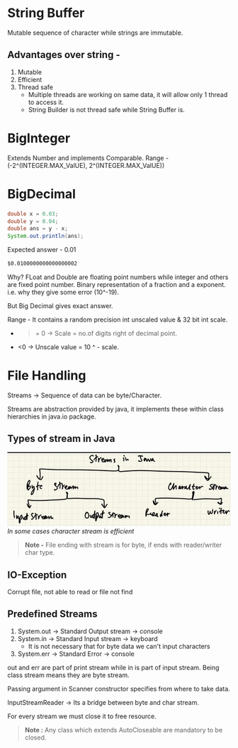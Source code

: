 # String Buffer

Mutable sequence of character while strings are immutable.

## Advantages over string - 

1. Mutable
2. Efficient
3. Thread safe
    - Multiple threads are working on same data, it will allow only 1 thread to access it.
    - String Builder is not thread safe while String Buffer is.
    
# BigInteger

Extends Number and implements Comparable. Range - (-2^(INTEGER.MAX_ValUE), 2^(INTEGER.MAX_ValUE))

# BigDecimal

```java
double x = 0.03;
double y = 0.04;
double ans = y - x;
System.out.println(ans);
```
Expected answer - 0.01
```cmd
$0.0100000000000000002
```

Why? FLoat and Double are floating point numbers while integer and others are fixed point number. Binary representation of a fraction and a exponent. i.e. why they give some error (10^-19).

But Big Decimal gives exact answer.


Range - It contains a random precision int unscaled value & 32 bit int scale. 

- >= 0 -> Scale = no.of digits right of decimal point.
- <0 -> Unscale value = 10 ^ - scale.

# File Handling

Streams -> Sequence of data can be byte/Character.

Streams are abstraction provided by java, it implements these within class hierarchies in java.io package.

## Types of stream in Java

![alt text](image.png)
*In some cases character stream is efficient*

>**Note -** File ending with stream is for byte, if ends with reader/writer char type.

## IO-Exception

Corrupt file, not able to read or file not find

## Predefined Streams

1. System.out -> Standard Output stream -> console
2. System.in -> Standard Input stream -> keyboard
    - It is not necessary that for byte data we can't input characters
3. System.err -> Standard Error -> console

out and err are part of print stream while in is part of input stream. Being class stream means they are byte stream.

Passing argument in Scanner constructor specifies from where to take data. 

InputStreamReader -> Its a bridge between byte and char stream.

For every stream we must close it to free resource.

>**Note :** Any class which extends AutoCloseable are mandatory to be closed.

